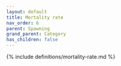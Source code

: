 ```yaml
---
layout: default
title: Mortality rate
nav_order: 6
parent: Spawning
grand_parent: Category
has_children: false
---
```

{% include definitions/mortality-rate.md %}
